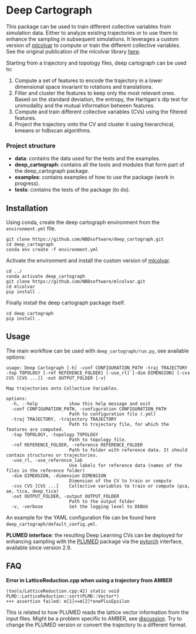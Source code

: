 # Deep Cartograph

This package can be used to train different collective variables from simulation data. Either to analyze existing trajectories or to use them to enhance the sampling in subsequent simulations. It leverages a custom version of [mlcolvar](https://github.com/NBDsoftware/mlcolvar) to compute or train the different collective variables. See the original publication of the mlcolvar library [here](https://pubs.aip.org/aip/jcp/article-abstract/159/1/014801/2901354/A-unified-framework-for-machine-learning?redirectedFrom=fulltext).

Starting from a trajectory and topology files, deep cartograph can be used to:

1. Compute a set of features to encode the trajectory in a lower dimensional space invariant to rotations and translations.
2. Filter and cluster the features to keep only the most relevant ones. Based on the standard deviation, the entropy, the Hartigan's dip test for unimodality and the mutual information between features.
3. Compute and train different collective variables (CVs) using the filtered features.
4. Project the trajectory onto the CV and cluster it using hierarchical, kmeans or hdbscan algorithms.

### Project structure

- **data**: contains the data used for the tests and the examples.
- **deep_cartograph**: contains all the tools and modules that form part of the deep_cartograph package.
- **examples**: contains examples of how to use the package (work in progress).
- **tests**: contains the tests of the package (to do).

## Installation

Using conda, create the deep cartograph environment from the `environment.yml` file.

```
git clone https://github.com/NBDsoftware/deep_cartograph.git
cd deep_cartograph
conda env create -f environment.yml
```

Activate the environment and install the custom version of [mlcolvar](https://github.com/NBDsoftware/mlcolvar).

```
cd ../
conda activate deep_cartograph
git clone https://github.com/NBDsoftware/mlcolvar.git
cd mlcolvar
pip install .
```

Finally install the deep cartograph package itself.

```
cd deep_cartograph
pip install .
```

## Usage

The main workflow can be used with `deep_cartograph/run.py`, see available options:

```
usage: Deep Cartograph [-h] -conf CONFIGURATION_PATH -traj TRAJECTORY -top TOPOLOGY [-ref REFERENCE_FOLDER] [-use_rl] [-dim DIMENSION] [-cvs CVS [CVS ...]] -out OUTPUT_FOLDER [-v]

Map trajectories onto Collective Variables.

options:
  -h, --help            show this help message and exit
  -conf CONFIGURATION_PATH, -configuration CONFIGURATION_PATH
                        Path to configuration file (.yml)
  -traj TRAJECTORY, -trajectory TRAJECTORY
                        Path to trajectory file, for which the features are computed.
  -top TOPOLOGY, -topology TOPOLOGY
                        Path to topology file.
  -ref REFERENCE_FOLDER, -reference REFERENCE_FOLDER
                        Path to folder with reference data. It should contain structures or trajectories.
  -use_rl, -use_reference_lab
                        Use labels for reference data (names of the files in the reference folder)
  -dim DIMENSION, -dimension DIMENSION
                        Dimension of the CV to train or compute
  -cvs CVS [CVS ...]    Collective variables to train or compute (pca, ae, tica, deep_tica)
  -out OUTPUT_FOLDER, -output OUTPUT_FOLDER
                        Path to the output folder
  -v, -verbose          Set the logging level to DEBUG
```

An example for the YAML configuration file can be found here `deep_cartograph/default_config.yml`.

**PLUMED interface**: the resulting Deep Learning CVs can be deployed for enhancing sampling with the [PLUMED](https://www.plumed.org/) package via the [pytorch](https://www.plumed.org/doc-master/user-doc/html/_p_y_t_o_r_c_h__m_o_d_e_l.html>`_) interface, available since version 2.9. 

## FAQ

**Error in LatticeReduction.cpp when using a trajectory from AMBER**

```
(tools/LatticeReduction.cpp:42) static void PLMD::LatticeReduction::sort(PLMD::Vector*)
+++ assertion failed: m[1]<=m[2]*onePlusEpsilon
```

This is related to how PLUMED reads the lattice vector information from the input files. Might be a problem specific to AMBER, see [discussion](https://groups.google.com/g/plumed-users/c/k6QoUu5LGoE/m/uzt4VGooCAAJ?utm_medium=email&utm_source=footer). Try to change the PLUMED version or convert the trajectory to a different format.
